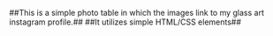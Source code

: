 ##This is a simple photo table in which the images link to my glass art instagram profile.##
##It utilizes simple HTML/CSS elements##
